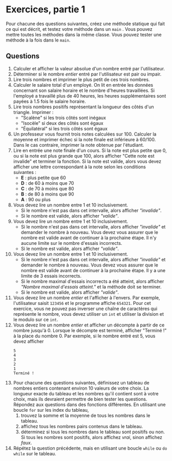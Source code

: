 # Exercices, partie 1

Pour chacune des questions suivantes, créez une méthode statique qui fait ce qui est décrit, et testez votre méthode
dans un `main` . Vous pouvez mettre toutes les méthodes dans la même classe. Vous pouvez tester une méthode à la fois
dans le `main`.

## Questions

1. Calculer et afficher la valeur absolue d'un nombre entré par l'utilisateur.
2. Déterminer si le nombre _entier_ entré par l'utilisateur est pair ou impair.
3. Lire trois nombres et imprimer le plus petit de ces trois nombres.
4. Calculer le salaire total d'un employé. On lit en entrée les données concernant son salaire horaire et le nombre
   d'heures travaillées. Si l'employé a travaillé plus de 40 heures, les heures supplémentaires sont
   payées à 1.5 fois le salaire horaire.
5. Lire trois nombres positifs représentant la longueur des côtés d'un triangle. Imprimer :
    - "Scalène" si les trois côtés sont inégaux
    - "Isocèle" si deux des côtés sont égaux
    - "Équilatéral" si les trois côtés sont égaux
6. Un professeur vous fournit trois notes calculées sur 100. Calculer la moyenne et imprimer échec si la note finale est
   inférieure à 60/100. Dans le cas contraire, imprimer la note obtenue par l'étudiant.
7. Lire en entrée une note finale d'un cours. Si la note est plus petite que 0, ou si la note est plus grande que 100,
   alors afficher "Cette note est invalide" et terminer la fonction. Si la note est valide, alors vous devez afficher
   une lettre correspondant à la note selon les conditions suivantes :
    - **E** : plus petite que 60
    - **D** : de 60 à moins que 70
    - **C** : de 70 à moins que 80
    - **B** : de 80 à moins que 90
    - **A** : 90 ou plus
8. Vous devez lire un nombre entre 1 et 10 inclusivement.
    - Si le nombre n'est pas dans cet intervalle, alors afficher *"invalide"*.
    - Si le nombre est valide, alors afficher *"valide"*.
9. Vous devez lire un nombre entre 1 et 10 inclusivement.
    - Si le nombre n'est pas dans cet intervalle, alors afficher *"invalide"* et demander le nombre à nouveau. Vous
      devez vous assurer que le nombre est valide avant de continuer à la prochaine étape. Il n'y aucune limite sur
      le nombre d'essais incorrects.
    - Si le nombre est valide, alors afficher *"valide"*.
10. Vous devez lire un nombre entre 1 et 10 inclusivement.
    - Si le nombre n'est pas dans cet intervalle, alors afficher *"invalide"* et demander le nombre à nouveau. Vous
      devez vous assurer que le nombre est valide avant de continuer à la prochaine étape. Il y a une limite de 3 essais
      incorrects.
    - Si le nombre maximal d'essais incorrects a été atteint, alors afficher *"Nombre maximal d'essais atteint."* et la
      méthode doit se terminer.
    - Si le nombre est valide, alors afficher *"valide"*.
11. Vous devez lire un nombre _entier_ et l'afficher à l'envers. Par exemple, l'utilisateur saisit `123456` et le
    programme affiche `654321`. Pour cet exercice, vous ne pouvez pas inverser une chaîne de caractères qui représente
    le nombre, vous devez utiliser un `int` et utiliser la division et le modulo sur ce `int`.
12. Vous devez lire un nombre _entier_ et afficher un décompte à partir de ce nombre jusqu'à 0. Lorsque le décompte est
    terminé, afficher "Terminé !" à la place du nombre 0. Par exemple, si le nombre entré est 5, vous devez afficher
    ````
    5
    4
    3
    2
    1
    Terminé !
    ````
13. Pour chacune des questions suivantes, définissez un tableau de nombres entiers contenant environ 10 valeurs de votre
    choix. La longueur exacte du tableau et les nombres qu'il contient sont à
    votre choix, mais ils devraient permettre de bien tester les questions. Répondez aux questions dans des fonctions
    différentes. En utilisant une boucle `for` sur les index du tableau,
    1. trouvez la somme et la moyenne de tous les nombres dans le tableau.
    2. affichez tous les nombres pairs contenus dans le tableau.
    3. déterminez si tous les nombres dans le tableau sont positifs ou non. Si tous les nombres sont positifs, alors
       affichez *vrai*, sinon affichez *faux*.
14. Répétez la question précédente, mais en utilisant une boucle `while` ou `do while` sur le tableau.